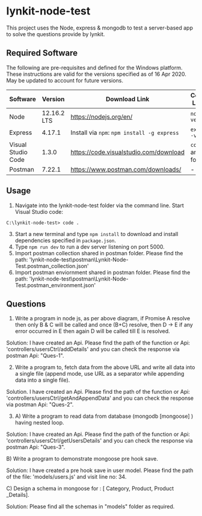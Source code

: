 # lynkit-node-test

This project uses the Node, express & mongodb to test a server-based app to solve the questions provide by lynkit.

## Required Software
The following are pre-requisites and defined for the Windows platform. These instructions are valid for the versions specified as of 16 Apr 2020. May be updated to account for future versions. 

| Software|Version|Download Link | Command Line Test | Additional Notes
|---|---|---|---|---
|Node |12.16.2 LTS |https://nodejs.org/en/| `node --version`
|Express | 4.17.1 | Install via `npm`: `npm install -g express`| `express --version`
|Visual Studio Code | 1.3.0 |https://code.visualstudio.com/download | `code .` in any new folder
|Postman | 7.22.1 |https://www.postman.com/downloads/| -

## Usage
1. Navigate into the lynkit-node-test folder via the command line. Start Visual Studio code:
```
C:\lynkit-node-test> code .
```
3. Start a new terminal and type `npm install` to download and install dependencies specified in `package.json`.
4. Type `npm run dev` to run a dev server listening on port 5000.
5. Import postman collection shared in postman folder. Please find the path: 'lynkit-node-test\postman\Lynkit-Node-Test.postman_collection.json'
6. Import postman enviornment shared in postman folder. Please find the path: 'lynkit-node-test\postman\Lynkit-Node-Test.postman_environment.json' 

## Questions
1. Write a program in node js, as per above diagram, if Promise A resolve then only B & C will be
called and once (B+C) resolve, then D -> E if any error occurred in E then again D will be called
till E is resolved.

Solution: I have created an Api. Please find the path of the function or Api: 'controllers/usersCtrl/addDetails' and you can check the response via postman Api: "Ques-1".

2. Write a program to, fetch data from the above URL and write all data into a single file
(append mode, use URL as a separator while appending data into a single file).

Solution. I have created an Api. Please find the path of the function or Api: 'controllers/usersCtrl/getAndAppendData' and you can check the response via postman Api: "Ques-2".

3. A) Write a program to read data from database (mongodb [mongoose] ) having nested
loop.

Solution: I have created an Api. Please find the path of the function or Api: 'controllers/usersCtrl/getUsersDetails' and you can check the response via postman Api: "Ques-3".

B) Write a program to demonstrate mongoose pre hook save.

Solution: I have created a pre hook save in user model. Please find the path of the file: 'models/users.js' and visit line no: 34.

C) Design a schema in mongoose for : [ Category, Product, Product _Details].

Solution: Please find all the schemas in "models" folder as required.